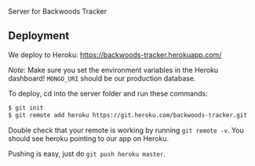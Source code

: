 Server for Backwoods Tracker

## Deployment

We deploy to Heroku: https://backwoods-tracker.herokuapp.com/

_Note:_ Make sure you set the environment variables in the Heroku dashboard! `MONGO_URI` should be our production database.

To deploy, cd into the server folder and run these commands:

```bash
$ git init
$ git remote add heroku https://git.heroku.com/backwoods-tracker.git
```

Double check that your remote is working by running `git remote -v`. You should see heroku pointing to our app on Heroku.

Pushing is easy, just do `git push heroku master`.
